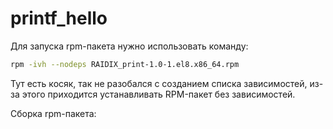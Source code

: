 # printf_hello

Для запуска rpm-пакета нужно использовать команду:

```bash
rpm -ivh --nodeps RAIDIX_print-1.0-1.el8.x86_64.rpm
```
Тут есть косяк, так не разобался с созданием списка зависимостей, из-за этого приходится устанавливать RPM-пакет без зависимостей.

Cборка rpm-пакета:


